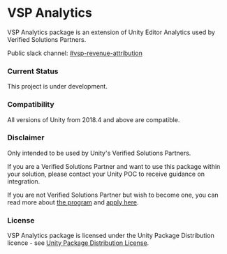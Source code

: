 # VSP Analytics

VSP Analytics package is an extension of Unity Editor Analytics used by Verified Solutions Partners.

Public slack channel: [#vsp-revenue-attribution](https://unity.slack.com/messages/C01S4J7VB16/)

### Current Status
This project is under development.

### Compatibility
All versions of Unity from 2018.4 and above are compatible.

### Disclaimer
Only intended to be used by Unity's Verified Solutions Partners. 

If you are a Verified Solutions Partner and want to use this package within your solution, please contact your Unity POC to receive guidance on integration.

If you are not Verified Solutions Partner but wish to become one, you can read more about [the program](https://unity.com/partners/verified-solutions) and [apply here](https://create.unity3d.com/contact-vsp?_gl=1*1cit7w4*_gcl_aw*R0NMLjE2MjY4NTA3OTguQ2owS0NRanc2Tm1IQmhEMkFSSXNBSTNock0xM3RuXzIxN18yRFVKUEFpZXREbDN6TzFNTGFGNTc1bmVtQWNIM25FUktPZ0FWZEZoUUpCb2FBanphRUFMd193Y0I.*_ga*Nzk3MDU2MzYyLjE1NjA0OTQwMDU.*_ga_1S78EFL1W5*MTYyNzg4NzQ2OS42NS4xLjE2Mjc4ODc0OTcuMzI.&_ga=2.178478500.1673521423.1627887470-797056362.1560494005).

### License
VSP Analytics package is licensed under the Unity Package Distribution licence - see [Unity Package Distribution License](https://unity3d.com/legal/licenses/Unity_Package_Distribution_License).
